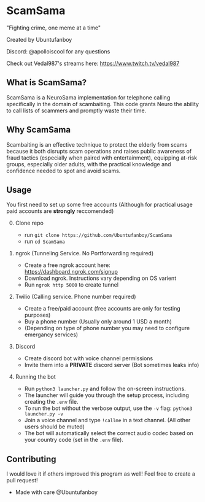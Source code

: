 # ScamSama
"Fighting crime, one meme at a time"

Created by Ubuntufanboy

Discord: @apolloiscool for any questions

Check out Vedal987's streams here: https://www.twitch.tv/vedal987
## What is ScamSama?
ScamSama is a NeuroSama implementation for telephone calling specifically in the domain of scambaiting. This code grants Neuro the ability to call lists of scammers and promptly waste their time.

## Why ScamSama
Scambaiting is an effective technique to protect the elderly from scams because it both disrupts scam operations and raises public awareness of fraud tactics (especially when paired with entertainment), equipping at-risk groups, especially older adults, with the practical knowledge and confidence needed to spot and avoid scams.

## Usage
You first need to set up some free accounts (Although for practical usage paid accounts are **strongly** reccomended)

0. Clone repo

    - run `git clone https://github.com/Ubuntufanboy/ScamSama`
    - run `cd ScamSama`

1. ngrok (Tunneling Service. No Portforwarding required)

    - Create a free ngrok account here: https://dashboard.ngrok.com/signup
    - Download ngrok. Instructions vary depending on OS varient
    - Run `ngrok http 5000` to create tunnel

2. Twilio (Calling service. Phone number required)

    - Create a free/paid account (free accounts are only for testing purposes)
    - Buy a phone number (Usually only around 1 USD a month)
    - (Depending on type of phone number you may need to configure emergancy services)

3. Discord

    - Create discord bot with voice channel permissions
    - Invite them into a **PRIVATE** discord server (Bot sometimes leaks info)

4. Running the bot
    - Run `python3 launcher.py` and follow the on-screen instructions.
    - The launcher will guide you through the setup process, including creating the `.env` file.
    - To run the bot without the verbose output, use the `-v` flag: `python3 launcher.py -v`
    - Join a voice channel and type `!callme` in a text channel. (All other users should be muted)
    - The bot will automatically select the correct audio codec based on your country code (set in the `.env` file).

## Contributing

I would love it if others improved this program as well! Feel free to create a pull request!

- Made with care @Ubuntufanboy
